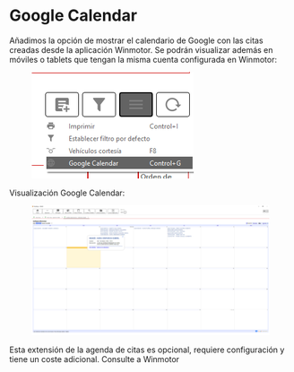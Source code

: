 # Google Calendar

Añadimos la opción de mostrar el calendario de Google con las citas creadas desde la aplicación Winmotor. Se podrán visualizar además en móviles o tablets que tengan la misma cuenta configurada en Winmotor:

<figure><img src="../../../../.gitbook/assets/imagen (169).png" alt=""><figcaption></figcaption></figure>

Visualización Google Calendar:

<figure><img src="../../../../.gitbook/assets/imagen (166).png" alt=""><figcaption></figcaption></figure>

Esta extensión de la agenda de citas es opcional, requiere configuración y tiene un coste adicional. Consulte a Winmotor
